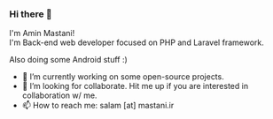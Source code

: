 ### Hi there 👋
I'm Amin Mastani! <br/>
I'm Back-end web developer focused on PHP and Laravel framework.

Also doing some Android stuff :)

- 🔭 I’m currently working on some open-source projects.
- 👯 I’m looking for collaborate. Hit me up if you are interested in collaboration w/ me.
- 📫 How to reach me: salam [at] mastani.ir
